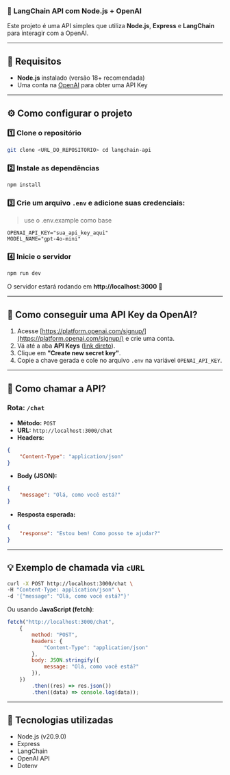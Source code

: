### 🚀 **LangChain API com Node.js + OpenAI**

Este projeto é uma API simples que utiliza **Node.js**, **Express** e **LangChain** para interagir com a OpenAI.

- - -

## 📌 **Requisitos**

*   **Node.js** instalado (versão 18+ recomendada)
*   Uma conta na [OpenAI](https://platform.openai.com/signup/) para obter uma API Key

- - -

## ⚙️ **Como configurar o projeto**

### 1️⃣ **Clone o repositório**

```sh
git clone <URL_DO_REPOSITORIO> cd langchain-api
```

### 2️⃣ **Instale as dependências**

```sh
npm install
```

### 3️⃣ **Crie um arquivo `.env`** e adicione suas credenciais:
> use o .env.example como base

```
OPENAI_API_KEY="sua_api_key_aqui"
MODEL_NAME="gpt-4o-mini"
```

### 4️⃣ **Inicie o servidor**
```sh
npm run dev
```

O servidor estará rodando em **http://localhost:3000** 🚀

- - -

## 🔑 **Como conseguir uma API Key da OpenAI?**

1.  Acesse [https://platform.openai.com/signup/](https://platform.openai.com/signup/) e crie uma conta.
2.  Vá até a aba **API Keys** ([link direto](https://platform.openai.com/api-keys)).
3.  Clique em **"Create new secret key"**.
4.  Copie a chave gerada e cole no arquivo `.env` na variável `OPENAI_API_KEY`.

- - -

## 📡 **Como chamar a API?**

### **Rota: `/chat`**

*   **Método:** `POST`
*   **URL:** `http://localhost:3000/chat`
*   **Headers:**
    
```json
{   
    "Content-Type": "application/json" 
}
```
    
*   **Body (JSON):**
    
```json
{   
    "message": "Olá, como você está?" 
}
```
    
*   **Resposta esperada:**
    
```json
{   
    "response": "Estou bem! Como posso te ajudar?" 
}
```

- - -

## 💡 **Exemplo de chamada via `cURL`**

```sh
curl -X POST http://localhost:3000/chat \
-H "Content-Type: application/json" \
-d '{"message": "Olá, como você está?"}'
```

Ou usando **JavaScript (fetch)**:
```js
fetch("http://localhost:3000/chat", 
    {   
        method: "POST",   
        headers: { 
            "Content-Type": "application/json" 
        },   
        body: JSON.stringify({ 
            message: "Olá, como você está?" 
        }), 
    })   
        .then((res) => res.json())   
        .then((data) => console.log(data));
```

- - -

## 📜 **Tecnologias utilizadas**

*   Node.js (v20.9.0)
*   Express
*   LangChain
*   OpenAI API
*   Dotenv
